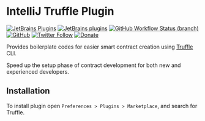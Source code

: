# IntelliJ Truffle Plugin

[![JetBrains Plugins](https://img.shields.io/jetbrains/plugin/v/18559-truffle)](https://plugins.jetbrains.com/plugin/18559-truffle)
[![JetBrains plugins](https://img.shields.io/jetbrains/plugin/d/18559-truffle)](https://plugins.jetbrains.com/plugin/18559-truffle/versions)
[![GitHub Workflow Status (branch)](https://img.shields.io/github/actions/workflow/status/nekofar/intellij-truffle/build.yml?branch=master)](https://github.com/nekofar/intellij-truffle/actions/workflows/build.yml)
[![GitHub](https://img.shields.io/github/license/nekofar/intellij-truffle)](https://github.com/nekofar/intellij-truffle/blob/master/LICENSE)
[![Twitter Follow](https://img.shields.io/badge/follow-%40nekofar-1DA1F2?logo=twitter&style=flat)](https://twitter.com/nekofar)
[![Donate](https://img.shields.io/badge/donate-nekofar.crypto-a2b9bc?logo=ko-fi&logoColor=white)](https://ud.me/nekofar.crypto)


<!-- Plugin description -->
Provides boilerplate codes for easier smart contract creation using [Truffle](https://trufflesuite.com/truffle/) CLI.

Speed up the setup phase of contract development for both new and experienced developers.
<!-- Plugin description end -->

## Installation

To install plugin open `Preferences > Plugins > Marketplace`, and search for Truffle.

